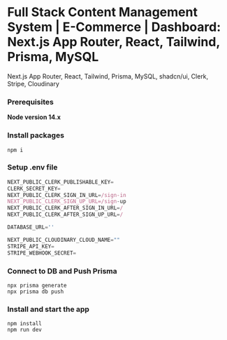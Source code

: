 # Full Stack Content Management System | E-Commerce | Dashboard: Next.js App Router, React, Tailwind, Prisma, MySQL

Next.js App Router, React, Tailwind, Prisma, MySQL, shadcn/ui, Clerk, Stripe, Cloudinary

### Prerequisites

**Node version 14.x**

### Install packages

```shell
npm i
```

### Setup .env file

```js
NEXT_PUBLIC_CLERK_PUBLISHABLE_KEY=
CLERK_SECRET_KEY=
NEXT_PUBLIC_CLERK_SIGN_IN_URL=/sign-in
NEXT_PUBLIC_CLERK_SIGN_UP_URL=/sign-up
NEXT_PUBLIC_CLERK_AFTER_SIGN_IN_URL=/
NEXT_PUBLIC_CLERK_AFTER_SIGN_UP_URL=/

DATABASE_URL=''

NEXT_PUBLIC_CLOUDINARY_CLOUD_NAME=""
STRIPE_API_KEY=
STRIPE_WEBHOOK_SECRET=
```

### Connect to DB and Push Prisma

```shell
npx prisma generate
npx prisma db push
```

### Install and start the app

```shell
npm install
npm run dev
```
